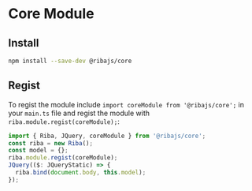 # Core Module

## Install

```bash
npm install --save-dev @ribajs/core
```

## Regist

To regist the module include `import coreModule from '@ribajs/core';` in your `main.ts` file and regist the module with `riba.module.regist(coreModule);`:

```ts
import { Riba, JQuery, coreModule } from '@ribajs/core';
const riba = new Riba();
const model = {};
riba.module.regist(coreModule);
JQuery(($: JQueryStatic) => {
  riba.bind(document.body, this.model);
});
```
